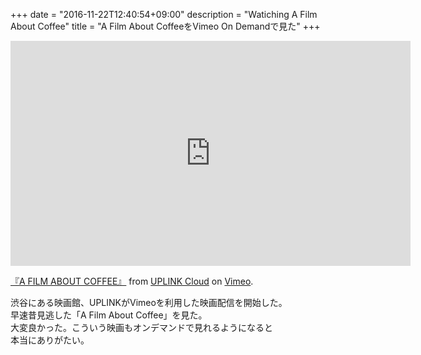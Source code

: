 +++
date = "2016-11-22T12:40:54+09:00"
description = "Watiching A Film About Coffee"
title = "A Film About CoffeeをVimeo On Demandで見た"
+++

<iframe src="https://player.vimeo.com/video/189791646" width="640" height="360" frameborder="0" webkitallowfullscreen mozallowfullscreen allowfullscreen></iframe>
<p><a href="https://vimeo.com/189791646">『A FILM ABOUT COFFEE』</a> from <a href="https://vimeo.com/uplinkcloud">UPLINK Cloud</a> on <a href="https://vimeo.com">Vimeo</a>.</p>

渋谷にある映画館、UPLINKがVimeoを利用した映画配信を開始した。  
早速昔見逃した「A Film About Coffee」を見た。  
大変良かった。こういう映画もオンデマンドで見れるようになると  
本当にありがたい。
